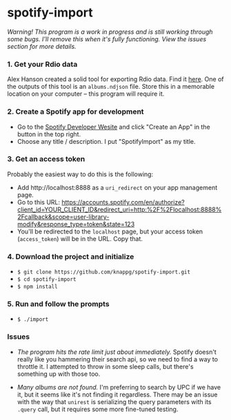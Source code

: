 # spotify-import

_Warning! This program is a work in progress and is still working through some bugs. I'll remove this when it's fully functioning. View the issues section for more details._

### 1. Get your Rdio data

Alex Hanson created a solid tool for exporting Rdio data. Find it [here](https://github.com/alexhanson/rdio-export). One of the outputs of this tool is an `albums.ndjson` file. Store this in a memorable location on your computer – this program will require it.

### 2. Create a Spotify app for development

- Go to the [Spotify Developer Wesite](https://developer.spotify.com/my-applications) and click "Create an App" in the button in the top right.
- Choose any title / description. I put "SpotifyImport" as my title.

### 3. Get an access token

Probably the easiest way to do this is the following:
- Add http://localhost:8888 as a `uri_redirect` on your app management page.
- Go to this URL: https://accounts.spotify.com/en/authorize?client_id=YOUR_CLIENT_ID&redirect_uri=http:%2F%2Flocalhost:8888%2Fcallback&scope=user-library-modify&response_type=token&state=123
- You'll be redirected to the `localhost` page, but your access token (`access_token`) will be in the URL. Copy that.

### 4. Download the project and initialize
- `$ git clone https://github.com/knappg/spotify-import.git`
- `$ cd spotify-import`
- `$ npm install`

### 5. Run and follow the prompts
- `$ ./import`

### Issues

- _The program hits the rate limit just about immediately._ Spotify doesn't really like you hammering their search api, so we need to find a way to throttle it. I attempted to throw in some sleep calls, but there's something up with those too.

- _Many albums are not found._ I'm preferring to search by UPC if we have it, but it seems like it's not finding it regardless. There may be an issue with the way that `unirest` is serializing the query parameters with its `.query` call, but it requires some more fine-tuned testing.
